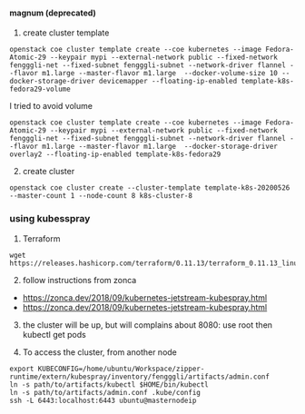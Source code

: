 #### magnum (deprecated)
1. create cluster template
```
openstack coe cluster template create --coe kubernetes --image Fedora-Atomic-29 --keypair mypi --external-network public --fixed-network fengggli-net --fixed-subnet fengggli-subnet --network-driver flannel --flavor m1.large --master-flavor m1.large  --docker-volume-size 10 --docker-storage-driver devicemapper --floating-ip-enabled template-k8s-fedora29-volume
```
I tried to avoid volume
```
openstack coe cluster template create --coe kubernetes --image Fedora-Atomic-29 --keypair mypi --external-network public --fixed-network fengggli-net --fixed-subnet fengggli-subnet --network-driver flannel --flavor m1.large --master-flavor m1.large  --docker-storage-driver overlay2 --floating-ip-enabled template-k8s-fedora29
```

2. create cluster
```
openstack coe cluster create --cluster-template template-k8s-20200526 --master-count 1 --node-count 8 k8s-cluster-8
```

### using kubesspray
1. Terraform
```
wget https://releases.hashicorp.com/terraform/0.11.13/terraform_0.11.13_linux_amd64.zip
```

2. follow instructions from zonca
- https://zonca.dev/2018/09/kubernetes-jetstream-kubespray.html
- https://zonca.dev/2018/09/kubernetes-jetstream-kubespray.html

3. the cluster will be up, but will complains about 8080: use root then kubectl get pods

4. To access the cluster, from another node
```
export KUBECONFIG=/home/ubuntu/Workspace/zipper-runtime/extern/kubespray/inventory/fengggli/artifacts/admin.conf
ln -s path/to/artifacts/kubectl $HOME/bin/kubectl
ln -s path/to/artifacts/admin.conf .kube/config
ssh -L 6443:localhost:6443 ubuntu@masternodeip
```
